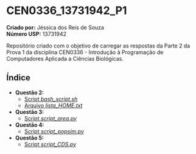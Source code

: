 # CEN0336_13731942_P1

**Criado por:** Jéssica dos Reis de Souza  
**Número USP:** 13731942  
  
Repositório criado com o objetivo de carregar as respostas da Parte 2 da Prova 1 da disciplina CEN0336 - Introdução à Programação de Computadores Aplicada a Ciências Biológicas.


## Índice
  
- **Questão 2:**
  - [Script *bash_script.sh*](bash_script.sh)
  - [Arquivo *lista_HOME.txt*](lista_HOME.txt)
- **Questão 3:**
  - [Script *script_area.py*](script_area.py)
- **Questão 4:**
  - [Script *script_popsim.py*](script_popsim.py)
- **Questão 5:**
  - [Script *script_CDS.py*](script_CDS.py)
